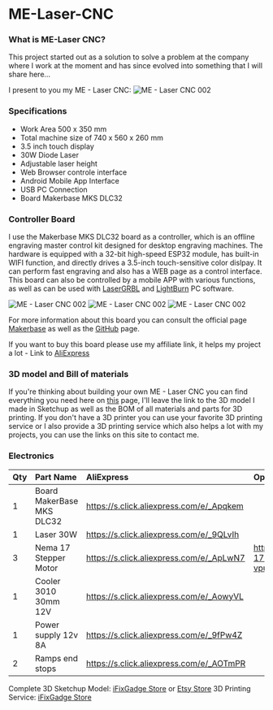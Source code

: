 # ME-Laser-CNC
### What is ME-Laser CNC?
This project started out as a solution to solve a problem at the company where I work at the moment and has since evolved into something that I will share here...

I present to you my  ME - Laser CNC:
![ME - Laser CNC 002](https://lirp.cdn-website.com/da108bf1/dms3rep/multi/opt/ME+-+Laser+CNC+001-1920w.jpg)

### Specifications
* Work Area 500 x 350 mm
* Total machine size of 740 x 560 x 260 mm
* 3.5 inch touch display
* 30W Diode Laser
* Adjustable laser height
* Web Browser controle interface
* Android Mobile App Interface
* USB PC Connection
* Board Makerbase MKS DLC32

### Controller Board
I use the Makerbase MKS DLC32 board as a controller, which is an offline engraving master control kit designed for desktop engraving machines. The hardware is equipped with a 32-bit high-speed ESP32 module, has built-in WIFI function, and directly drives a 3.5-inch touch-sensitive color dislpay.
It can perform fast engraving and also has a WEB page as a control interface.
This board can also be controlled by a mobile APP with various functions, as well as can be used with [LaserGRBL](https://lasergrbl.com/) and [LightBurn](https://lightburnsoftware.com/) PC software.

![ME - Laser CNC 002](https://lirp.cdn-website.com/da108bf1/dms3rep/multi/opt/1863638398-807966274-1920w.jpg)
![ME - Laser CNC 002](https://lirp.cdn-website.com/da108bf1/dms3rep/multi/opt/10772418951689463713-1920w.jpg)
![ME - Laser CNC 002](https://lirp.cdn-website.com/da108bf1/dms3rep/multi/opt/140004821104248758-1920w.jpg)

For more information about this board you can consult the official page [Makerbase](https://makerbase.com.cn/en/ "makerbase.com") as well as the [GitHub](https://github.com/makerbase-mks) page.

If you want to buy this board please use my affiliate link, it helps my project a lot - Link to [AliExpress](https://s.click.aliexpress.com/e/_A4qTA1 "affiliate link")

### 3D model and Bill of materials
If you're thinking about building your own ME - Laser CNC you can find everything you need here on [this](https://www.ifixgadget.pt/me-laser-cnc) page, I'll leave the link to the 3D model I made in Sketchup as well as the BOM of all materials and parts for 3D printing.
If you don't have a 3D printer you can use your favorite 3D printing service or I also provide a 3D printing service which also helps a lot with my projects, you can use the links on this site to contact me.

### Electronics

|Qty	|Part Name			|AliExpress					|Open Builds									|Amazon				|
|:---	|:---				|:---						|:---										|:---				|
|1	|Board MakerBase MKS DLC32	|https://s.click.aliexpress.com/e/_Apqkem	|										|https://amzn.to/3CkgDwx	|
|1	|Laser 30W			|https://s.click.aliexpress.com/e/_9QLvIh	|										|https://amzn.to/2YNUwRn	|
|3	|Nema 17 Stepper Motor		|https://s.click.aliexpress.com/e/_ApLwN7	|https://openbuildspartstore.com/nema-17-stepper-motor/?ref=mA1ciCf-vpubZS	|https://amzn.to/3CiO82r	|
|1	|Cooler 3010 30mm 12V		|https://s.click.aliexpress.com/e/_AowyVL	|										|https://amzn.to/3CjNkKm	|
|1	|Power supply 12v 8A		|https://s.click.aliexpress.com/e/_9fPw4Z	|										|https://amzn.to/30oLNp6	|
|2	|Ramps end stops		|https://s.click.aliexpress.com/e/_AOTmPR	|										|https://amzn.to/3c9Y1oq	|

Complete 3D Sketchup Model: [iFixGadge Store](https://www.ifixgadget.pt/loja/ME-Laser-CNC-3D-sketchp-Model-p414581071) or [Etsy Store](https://www.etsy.com/listing/1102710278/me-laser-cnc-3d-sketchup-model?ref=shop_home_active_2)
3D Printing Service: [iFixGadge Store](https://www.ifixgadget.pt/loja) 

